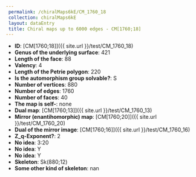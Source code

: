 ```yaml
--- 
 permalink: /chiralMaps6kE/CM_1760_18 
 collection: chiralMaps6kE
 layout: dataEntry
 title: Chiral maps up to 6000 edges - CM[1760;18]
---
```


- **ID**: [CM[1760;18]]({{ site.url }}/test/CM_1760_18)
- **Genus of the underlying surface**: 421
- **Length of the face**: 88
- **Valency**: 4
- **Length of the Petrie polygon**: 220
- **Is the automorphism group solvable?**: S
- **Number of vertices**: 880
- **Number of edges**: 1760
- **Number of faces**: 40
- **The map is self-**: none
- **Dual map**: [CM[1760;13]]({{ site.url }}/test/CM_1760_13)
- **Mirror (enantihomorphic) map**: [CM[1760;20]]({{ site.url }}/test/CM_1760_20)
- **Dual of the mirror image**: [CM[1760;16]]({{ site.url }}/test/CM_1760_16)
- **Z_q-Exponent?**: 2
- **No idea**:  3:20
- **No idea**: Y
- **No idea**: Y
- **Skeleton**: Sk(880;12)
- **Some other kind of skeleton**: nan
